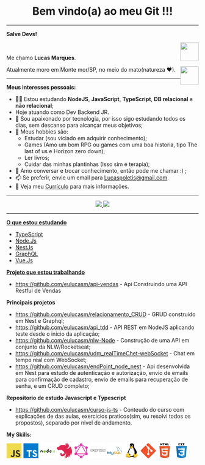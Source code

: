 
<h1 align="center"> Bem vindo(a) ao meu Git !!! </h1>
<hr/>

<p align="left" > 
  <b>Salve Devs!</b>
</p>
<a href="https://www.instagram.com/euluucasm/" target="_blank">
  <img align="right" src="https://cdn.icon-icons.com/icons2/1211/PNG/512/1491579602-yumminkysocialmedia36_83067.png" width="48px" height="48px">
</a><br />

<p align="left" >
Me chamo <b> Lucas Marques</b>.
</p>

<a href="https://www.linkedin.com/in/lucasmarques90/" target="_blank">
  <img align="right" src="https://i.ibb.co/Kx2GSrT/linkedin.png" width="48px" height="48px"></a>
<p align="left" >Atualmente moro em Monte mor/SP, no meio do mato(natureza ♥).<br />
</p>


<hr />

**Meus interesses pessoais:**



- 👩‍💻 Estou estudando **NodeJS**, **JavaScript**, **TypeScript**, **DB relacional** e **não relacional**;
- Hoje atuando como Dev Backend JR. 
- 💼 Sou apaixonado por tecnologia, por isso sigo estudando todos os dias, sem descanso para alcançar meus objetivos;
- 👾 Meus hobbies são: 
  - Estudar (sou viciado em adquirir conhecimento); 
  - Games (Amo um bom RPG ou games com uma boa historia, tipo The last of us e Horizon zero down);
  - Ler livros;
  - Cuidar das minhas plantinhas (Isso sim é terapia);
- 💬 Amo conversar e trocar conhecimento, então pode me chamar :) ;
- 📫 Se preferir, envie um email para Lucaspoletis@gmail.com.
- 📝 Veja meu <a href="https://drive.google.com/file/d/1HYneZa1HcC6YHp0eBMYDmW47sQvazGx8/view?usp=sharing" target="_blank">Currículo</a> para mais informações.

<hr />

<div align="center">
  <a href="https://github.com/eulucasm">
  <img height="180em" src="https://github-readme-stats.vercel.app/api?username=eulucasm&theme=dracula&show_icons=true"/>
  <img height="180em" src="https://github-readme-stats.vercel.app/api/top-langs?username=eulucasm&layout=compact&langs_count=15&theme=dracula" />
</div>

<hr /> 
  
**O que estou estudando**
  
-  TypeScript
-  Node.Js
-  NestJs
-  GraphQL
-  Vue.Js

**Projeto que estou trabalhando**
  
- https://github.com/eulucasm/api-vendas - Api Construindo uma API Restful de Vendas

**Principais projetos**
  
- https://github.com/eulucasm/relacionamento_CRUD - GRUD construido em Nest e Graphql;
- https://github.com/eulucasm/api_tdd - API REST em NodeJS aplicando teste desde o inicio da aplicação;
- https://github.com/eulucasm/nlw-Node - Construção de uma API em conjunto da NLW/Rocketseat;
- https://github.com/eulucasm/udm_realTimeChet-webSocket - Chat em tempo real com WebSocket;
- https://github.com/eulucasm/endPoint_node_nest - Api desenvolvida em Nest para estudo de autenticação e autorização, envio de emails para confirmação de cadastro, envio de emails para recuperação de senha, e um CRUD completo;

**Repositorio de estudo Javascript e Typescript**
  
- https://github.com/eulucasm/curso-js-ts - Conteudo do curso com explicações de das aulas, exercicios praticos(sim, eu resolvi todos os propostos), separado por nivel de andamento.


**My Skills:**  

<p align="left">

<img src="https://raw.githubusercontent.com/devicons/devicon/master/icons/javascript/javascript-original.svg" alt="javascript" width="40" height="40"/>  
<img src="https://raw.githubusercontent.com/devicons/devicon/master/icons/typescript/typescript-plain.svg" alt="typescript" width="40" height="40" />
<img src="https://raw.githubusercontent.com/devicons/devicon/master/icons/nodejs/nodejs-original-wordmark.svg" alt="nodejs" width="40" height="40"/>
<img src="https://raw.githubusercontent.com/devicons/devicon/master/icons/nestjs/nestjs-plain.svg" alt="nestjs" width="40" height="40"/>
<img src="https://raw.githubusercontent.com/devicons/devicon/master/icons/graphql/graphql-plain.svg" alt="graphql" width="40" height="40" />
<img src="https://raw.githubusercontent.com/devicons/devicon/master/icons/express/express-original-wordmark.svg" alt="express" width="40" height="40"/> 
<img src="https://raw.githubusercontent.com/devicons/devicon/master/icons/mysql/mysql-original-wordmark.svg" alt="mysql" width="40" height="40"/> 
<img src="https://raw.githubusercontent.com/devicons/devicon/master/icons/linux/linux-original.svg" alt="linux" width="40" height="40" />
<img src="https://raw.githubusercontent.com/devicons/devicon/master/icons/git/git-original.svg" alt="git" width="40" height="40"/> 
<img src="https://raw.githubusercontent.com/devicons/devicon/master/icons/html5/html5-original-wordmark.svg" alt="html5" width="40" height="40"/> 
<img src="https://raw.githubusercontent.com/devicons/devicon/master/icons/css3/css3-original-wordmark.svg" alt="css3" width="40" height="40"/> 

</p>

